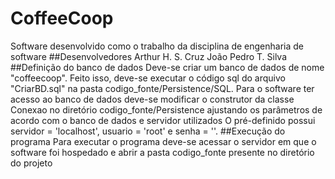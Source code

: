# CoffeeCoop
Software desenvolvido como o trabalho da disciplina de engenharia de software
##Desenvolvedores
Arthur H. S. Cruz
João Pedro T. Silva
##Definição do banco de dados
Deve-se criar um banco de dados de nome "coffeecoop".
Feito isso, deve-se executar o código sql do arquivo "CriarBD.sql" na pasta codigo_fonte/Persistence/SQL.
Para o software ter acesso ao banco de dados deve-se modificar o construtor da classe Conexao no diretório codigo_fonte/Persistence
ajustando os parâmetros de acordo com o banco de dados e servidor utilizados
O pré-definido possui servidor = 'localhost', usuario = 'root' e senha = ''.
##Execução do programa
Para executar o programa deve-se acessar o servidor em que o software foi hospedado
e abrir a pasta codigo_fonte presente no diretório do projeto

